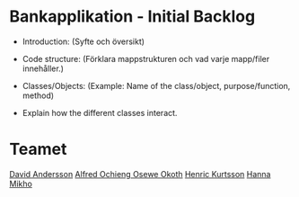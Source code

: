# Bankapplikation - Initial Backlog

- Introduction: (Syfte och översikt)

- Code structure: (Förklara mappstrukturen och vad varje mapp/filer innehåller.)

- Classes/Objects: (Example: Name of the class/object, purpose/function, method)

- Explain how the different classes interact.
  




# Teamet
 [David Andersson](https://github.com/DavidAndersson6)
 [Alfred Ochieng Osewe Okoth](https://github.com/alfrokot100)
 [Henric Kurtsson](https://github.com/Trucksson)
 [Hanna Mikho](https://github.com/hmikho)

